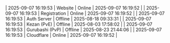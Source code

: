 | 2025-09-07 16:19:53 | Website | Online | 2025-09-07 16:19:52 |
| 2025-09-07 16:19:53 | Registration | Online | 2025-09-07 16:19:52 |
| 2025-09-07 16:19:53 | Auth Server | Offline | 2025-08-18 09:33:31 |
| 2025-09-07 16:19:53 | Kezan (PvE) | Offline | 2025-08-03 17:58:02 |
| 2025-09-07 16:19:53 | Gurubashi (PvP) | Offline | 2025-08-23 21:44:06 |
| 2025-09-07 16:19:53 | Cloudflare | Online | 2025-09-07 16:19:52 |

